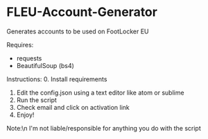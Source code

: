 # FLEU-Account-Generator
Generates accounts to be used on FootLocker EU

Requires:
  - requests
  - BeautifulSoup (bs4)

Instructions:
  0. Install requirements
  1. Edit the config.json using a text editor like atom or sublime
  2. Run the script
  3. Check email and click on activation link
  4. Enjoy!

 Note:\n
 I'm not liable/responsible for anything you do with the script
